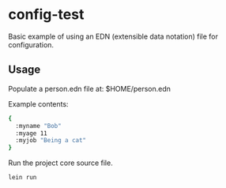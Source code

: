 # config-test

Basic example of using an EDN (extensible data notation) file for configuration.

## Usage

Populate a person.edn file at: $HOME/person.edn

Example contents:

```bash
{
  :myname "Bob"
  :myage 11
  :myjob "Being a cat"
}
```

Run the project core source file.

```bash
lein run
```
